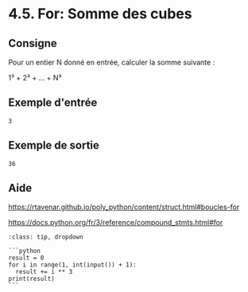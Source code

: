 # 4.5. For: Somme des cubes

## Consigne

Pour un entier N donné en entrée, calculer la somme suivante :

1³ + 2³ + ... + N³

## Exemple d'entrée

```
3
```

## Exemple de sortie

```
36
```

## Aide

https://rtavenar.github.io/poly_python/content/struct.html#boucles-for

https://docs.python.org/fr/3/reference/compound_stmts.html#for

<div id="pad"></div>
            <script>Pythonpad('pad', {'id': '4.5.', 'title': 'Testez votre solution ici', 'src': '# Read an integer:\n# a = int(input())\n# Print a value:\n# print(a)\n'})</script>


````{admonition} Cliquez ici pour voir la solution
:class: tip, dropdown

```python
result = 0
for i in range(1, int(input()) + 1):
  result += i ** 3
print(result)
```
````
